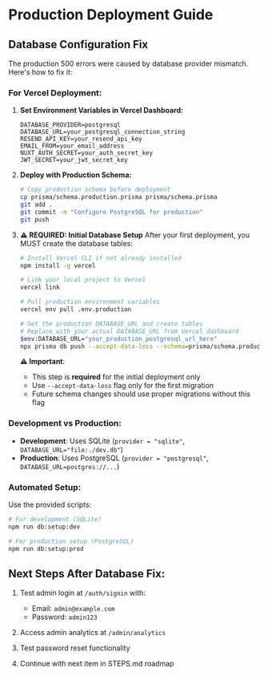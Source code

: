 # Production Deployment Guide

## Database Configuration Fix

The production 500 errors were caused by database provider mismatch. Here's how to fix it:

### For Vercel Deployment:

1. **Set Environment Variables in Vercel Dashboard:**
   ```
   DATABASE_PROVIDER=postgresql
   DATABASE_URL=your_postgresql_connection_string
   RESEND_API_KEY=your_resend_api_key
   EMAIL_FROM=your_email_address
   NUXT_AUTH_SECRET=your_auth_secret_key
   JWT_SECRET=your_jwt_secret_key
   ```

2. **Deploy with Production Schema:**
   ```bash
   # Copy production schema before deployment
   cp prisma/schema.production.prisma prisma/schema.prisma
   git add .
   git commit -m "Configure PostgreSQL for production"
   git push
   ```

3. **⚠️ REQUIRED: Initial Database Setup**
   After your first deployment, you MUST create the database tables:
   
   ```bash
   # Install Vercel CLI if not already installed
   npm install -g vercel
   
   # Link your local project to Vercel
   vercel link
   
   # Pull production environment variables
   vercel env pull .env.production
   
   # Set the production DATABASE_URL and create tables
   # Replace with your actual DATABASE_URL from Vercel dashboard
   $env:DATABASE_URL="your_production_postgresql_url_here"
   npx prisma db push --accept-data-loss --schema=prisma/schema.production.prisma
   ```
   
   **⚠️ Important**: 
   - This step is **required** for the initial deployment only
   - Use `--accept-data-loss` flag only for the first migration
   - Future schema changes should use proper migrations without this flag

### Development vs Production:

- **Development**: Uses SQLite (`provider = "sqlite"`, `DATABASE_URL="file:./dev.db"`)
- **Production**: Uses PostgreSQL (`provider = "postgresql"`, `DATABASE_URL=postgres://...`)

### Automated Setup:

Use the provided scripts:
```bash
# For development (SQLite)
npm run db:setup:dev

# For production setup (PostgreSQL) 
npm run db:setup:prod
```

## Next Steps After Database Fix:

1. Test admin login at `/auth/signin` with:
   - Email: `admin@example.com`
   - Password: `admin123`

2. Access admin analytics at `/admin/analytics`

3. Test password reset functionality

4. Continue with next item in STEPS.md roadmap